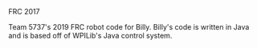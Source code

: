 FRC 2017

Team 5737's 2019 FRC robot code for Billy. Billy's code is written in Java and is based off of WPILib's Java control system.